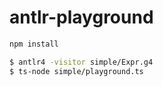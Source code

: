 # antlr-playground

```bash
npm install
```

```bash
$ antlr4 -visitor simple/Expr.g4
$ ts-node simple/playground.ts
```
